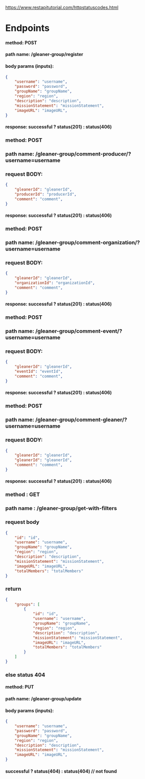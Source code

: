 https://www.restapitutorial.com/httpstatuscodes.html
# Endpoints

#### method: POST
#### path name: /gleaner-group/register
#### body params (inputs): 
```JSON
{
    "username": "username",
    "password": "password",
    "groupName": "groupName",
    "region": "region",
    "description": "description",
    "missionStatement": "missionStatement",
    "imageURL": "imageURL",
}
```
#### response: successful ? status(201) : status(406)


### method: POST
### path name: /gleaner-group/comment-producer/?username=username
### request BODY:
```JSON
{
    "gleanerId": "gleanerId",
    "producerId": "producerId",
    "comment": "comment",
}
```
#### response: successful ? status(201) : status(406)


### method: POST
### path name: /gleaner-group/comment-organization/?username=username
### request BODY:
```JSON
{
    "gleanerId": "gleanerId",
    "organizationId": "organizationId",
    "comment": "comment",
}
```
#### response: successful ? status(201) : status(406)


### method: POST
### path name: /gleaner-group/comment-event/?username=username
### request BODY:
```JSON
{
    "gleanerId": "gleanerId",
    "eventId": "eventId",
    "comment": "comment",
}
```
#### response: successful ? status(201) : status(406)


### method: POST
### path name: /gleaner-group/comment-gleaner/?username=username
### request BODY:
```JSON
{
    "gleanerId": "gleanerId",
    "gleanerId": "gleanerId",
    "comment": "comment",
}
```
#### response: successful ? status(201) : status(406)


### method : GET 
### path name : /gleaner-group/get-with-filters
### request body
```JSON
{
    "id": "id",
    "username": "username",
    "groupName": "groupName",
    "region": "region",
    "description": "description",
    "missionStatement": "missionStatement",
    "imageURL": "imageURL",
    "totalMembers": "totalMembers"
}
```
### return 
```JSON
{
    "groups": [
        {   
            "id": "id",
            "username": "username",
            "groupName": "groupName",
            "region": "region",
            "description": "description",
            "missionStatement": "missionStatement",
            "imageURL": "imageURL",
            "totalMembers": "totalMembers"
        }
    ]
}
```
### else status 404


#### method: PUT
#### path name: /gleaner-group/update
#### body params (inputs): 
```JSON
{
    "username": "username",
    "password": "password",
    "groupName": "groupName",
    "region": "region",
    "description": "description",
    "missionStatement": "missionStatement",
    "imageURL": "imageURL",
}
```
#### successful ? status(404) : status(404) // not found
